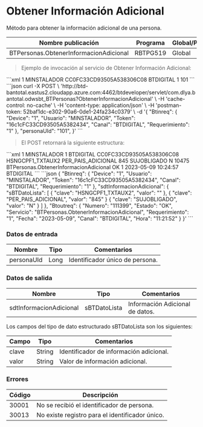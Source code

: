 # Obtener Información Adicional 

Método para obtener la información adicional de una persona. 

Nombre publicación | Programa | Global/País 
--------- | ----------- | ----------- 
BTPersonas.ObtenerInformacionAdicional | RBTPG519 | Global 

> Ejemplo de invocación al servicio de Obtener Información Adicional: 

<code-group> 
<code-block title="XML" active> 
```xml 
<soapenv:Envelope xmlns:soapenv="http://schemas.xmlsoap.org/soap/envelope/" xmlns:bts="http://uy.com.dlya.bantotal/BTSOA/"> 
   <soapenv:Header/> 
   <soapenv:Body> 
      <bts:BTPersonas.ObtenerInformacionAdicional> 
         <bts:Btinreq> 
            <bts:Device>1</bts:Device> 
            <bts:Usuario>MINSTALADOR</bts:Usuario> 
            <bts:Token>CC0FC33CD93505A538306C08</bts:Token> 
            <bts:Canal>BTDIGITAL</bts:Canal> 
            <bts:Requerimiento>1</bts:Requerimiento> 
         </bts:Btinreq> 
         <bts:personaUId>101</bts:personaUId> 
      </bts:BTPersonas.ObtenerInformacionAdicional> 
   </soapenv:Body> 
</soapenv:Envelope> 
``` 
</code-block> 

<code-block title="JSON"> 
```json 
curl -X POST \ 
	'http://btd-bantotal.eastus2.cloudapp.azure.com:4462/btdeveloper/servlet/com.dlya.bantotal.odwsbt_BTPersonas?ObtenerInformacionAdicional' \ 
	-H 'cache-control: no-cache' \ 
	-H 'content-type: application/json' \ 
	-H 'postman-token: 52baf1dc-e302-90a6-0de1-24fa234c0379' \ 
	-d '{ 
	"Btinreq": { 
	  "Device": "1", 
	  "Usuario": "MINSTALADOR", 
	  "Token": "16c1cFC33CD93505A5382434", 
	  "Canal": "BTDIGITAL", 
	  "Requerimiento": "1" 
	}, 
	"personaUId": "101", 
}' 
``` 
</code-block> 
</code-group> 

> El POST retornará la siguiente estructura: 

<code-group> 
<code-block title="XML" active> 
```xml 
<SOAP-ENV:Envelope xmlns:SOAP-ENV="http://schemas.xmlsoap.org/soap/envelope/" xmlns:xsd="http://www.w3.org/2001/XMLSchema" xmlns:SOAP-ENC="http://schemas.xmlsoap.org/soap/encoding/" xmlns:xsi="http://www.w3.org/2001/XMLSchema-instance"> 
   <SOAP-ENV:Body> 
      <BTPersonas.ObtenerInformacionAdicionalResponse xmlns="http://uy.com.dlya.bantotal/BTSOA/"> 
         <Btinreq> 
            <Device>1</Device> 
            <Usuario>MINSTALADOR</Usuario> 
            <Requerimiento>1</Requerimiento> 
            <Canal>BTDIGITAL</Canal> 
            <Token>CC0FC33CD93505A538306C08</Token> 
         </Btinreq> 
         <sdtInformacionAdicional> 
            <sBTDatoLista> 
               <clave>HSNGCPF1_TXTAUX2</Clave> 
               <valor/> 
            </sBTDatoLista> 
            <sBTDatoLista> 
               <clave>PER_PAIS_ADICIONAL</Clave> 
               <valor>845</Valor> 
            </sBTDatoLista> 
            <sBTDatoLista> 
               <clave>SUJOBLIGADO</Clave> 
               <valor>N</Valor> 
            </sBTDatoLista> 
         </sdtInformacionAdicional> 
         <Erroresnegocio></Erroresnegocio> 
         <Btoutreq> 
            <Numero>10475</Numero> 
            <Servicio>BTPersonas.ObtenerInformacionAdicional</Servicio> 
            <Estado>OK</Estado> 
            <Requerimiento>1</Requerimiento> 
            <Fecha>2023-05-09</Fecha> 
            <Hora>10:24:57</Hora> 
            <Canal>BTDIGITAL</Canal> 
         </Btoutreq> 
      </BTPersonas.ObtenerInformacionAdicionalResponse> 
   </SOAP-ENV:Body> 
</SOAP-ENV:Envelope> 
``` 
</code-block> 

<code-block title="JSON"> 
```json 
{ 
   "Btinreq": { 
      "Device": "1", 
      "Usuario": "MINSTALADOR", 
      "Token": "16c1cFC33CD93505A5382434", 
      "Canal": "BTDIGITAL", 
      "Requerimiento": "1" 
   }, 
   "sdtInformacionAdicional": { 
      "sBTDatoLista": [ 
      { 
         "clave": "HSNGCPF1_TXTAUX2", 
         "valor": "" 
      }, 
      { 
          "clave": "PER_PAIS_ADICIONAL", 
          "valor": "845" 
      } 
	  { 
          "clave": "SUJOBLIGADO", 
          "valor": "N" 
      } 
      ] 
   }, 
   "Btoutreq": { 
      "Numero": "111399", 
      "Estado": "OK", 
      "Servicio": "BTPersonas.ObtenerInformacionAdicional", 
      "Requerimiento": "1", 
      "Fecha": "2023-05-09", 
      "Canal": "BTDIGITAL", 
      "Hora": "11:21:52" 
   } 
}' 
``` 
</code-block> 
</code-group> 

### Datos de entrada 

Nombre | Tipo | Comentarios 
--------- | ----------- | ----------- 
personaUId | Long | Identificador único de persona. 


### Datos de salida 
Nombre | Tipo | Comentarios 
--------- | ----------- | ----------- 
sdtInformacionAdicional | sBTDatoLista | Información Adicional de datos. 

Los campos del tipo de dato estructurado sBTDatoLista son los siguientes: 

Campo | Tipo | Comentarios 
--------- | ----------- | ----------- 
clave | String | Identificador de información adicional. 
valor | String | Valor de información adicional. 

### Errores 

Código | Descripción 
----------- | ----------- 
30001 | No se recibió el identificador de persona. 
30013 | No existe registro para el identificador único. 

 
